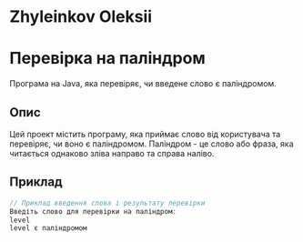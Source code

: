 # Zhyleinkov Oleksii
# Перевірка на паліндром

Програма на Java, яка перевіряє, чи введене слово є паліндромом.

## Опис

Цей проект містить програму, яка приймає слово від користувача та перевіряє, чи воно є паліндромом. Паліндром - це слово або фраза, яка читається однаково зліва направо та справа наліво.

## Приклад

```java
// Приклад введення слова і результату перевірки
Введіть слово для перевірки на паліндром:
level
level є паліндромом

